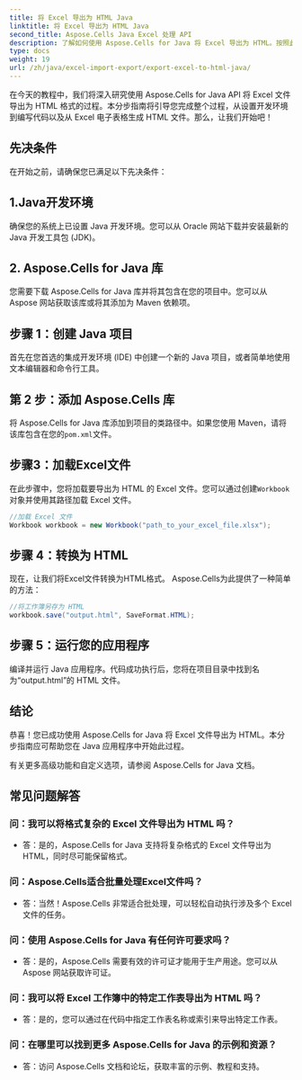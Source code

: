 ```yaml
---
title: 将 Excel 导出为 HTML Java
linktitle: 将 Excel 导出为 HTML Java
second_title: Aspose.Cells Java Excel 处理 API
description: 了解如何使用 Aspose.Cells for Java 将 Excel 导出为 HTML。按照此带有源代码的分步指南，轻松将 Excel 文件无缝转换为 HTML。
type: docs
weight: 19
url: /zh/java/excel-import-export/export-excel-to-html-java/
---
```

在今天的教程中，我们将深入研究使用 Aspose.Cells for Java API 将 Excel 文件导出为 HTML 格式的过程。本分步指南将引导您完成整个过程，从设置开发环境到编写代码以及从 Excel 电子表格生成 HTML 文件。那么，让我们开始吧！

## 先决条件

在开始之前，请确保您已满足以下先决条件：

## 1.Java开发环境

确保您的系统上已设置 Java 开发环境。您可以从 Oracle 网站下载并安装最新的 Java 开发工具包 (JDK)。

## 2. Aspose.Cells for Java 库

您需要下载 Aspose.Cells for Java 库并将其包含在您的项目中。您可以从 Aspose 网站获取该库或将其添加为 Maven 依赖项。

## 步骤 1：创建 Java 项目

首先在您首选的集成开发环境 (IDE) 中创建一个新的 Java 项目，或者简单地使用文本编辑器和命令行工具。

## 第 2 步：添加 Aspose.Cells 库

将 Aspose.Cells for Java 库添加到项目的类路径中。如果您使用 Maven，请将该库包含在您的`pom.xml`文件。

## 步骤3：加载Excel文件

在此步骤中，您将加载要导出为 HTML 的 Excel 文件。您可以通过创建`Workbook`对象并使用其路径加载 Excel 文件。

```java
//加载 Excel 文件
Workbook workbook = new Workbook("path_to_your_excel_file.xlsx");
```

## 步骤 4：转换为 HTML

现在，让我们将Excel文件转换为HTML格式。 Aspose.Cells为此提供了一种简单的方法：

```java
//将工作簿另存为 HTML
workbook.save("output.html", SaveFormat.HTML);
```

## 步骤 5：运行您的应用程序

编译并运行 Java 应用程序。代码成功执行后，您将在项目目录中找到名为“output.html”的 HTML 文件。

## 结论

恭喜！您已成功使用 Aspose.Cells for Java 将 Excel 文件导出为 HTML。本分步指南应可帮助您在 Java 应用程序中开始此过程。

有关更多高级功能和自定义选项，请参阅 Aspose.Cells for Java 文档。


## 常见问题解答

###	问：我可以将格式复杂的 Excel 文件导出为 HTML 吗？
   - 答：是的，Aspose.Cells for Java 支持将复杂格式的 Excel 文件导出为 HTML，同时尽可能保留格式。

### 问：Aspose.Cells适合批量处理Excel文件吗？
   - 答：当然！Aspose.Cells 非常适合批处理，可以轻松自动执行涉及多个 Excel 文件的任务。

### 问：使用 Aspose.Cells for Java 有任何许可要求吗？
   - 答：是的，Aspose.Cells 需要有效的许可证才能用于生产用途。您可以从 Aspose 网站获取许可证。

### 问：我可以将 Excel 工作簿中的特定工作表导出为 HTML 吗？
   - 答：是的，您可以通过在代码中指定工作表名称或索引来导出特定工作表。

### 问：在哪里可以找到更多 Aspose.Cells for Java 的示例和资源？
   - 答：访问 Aspose.Cells 文档和论坛，获取丰富的示例、教程和支持。